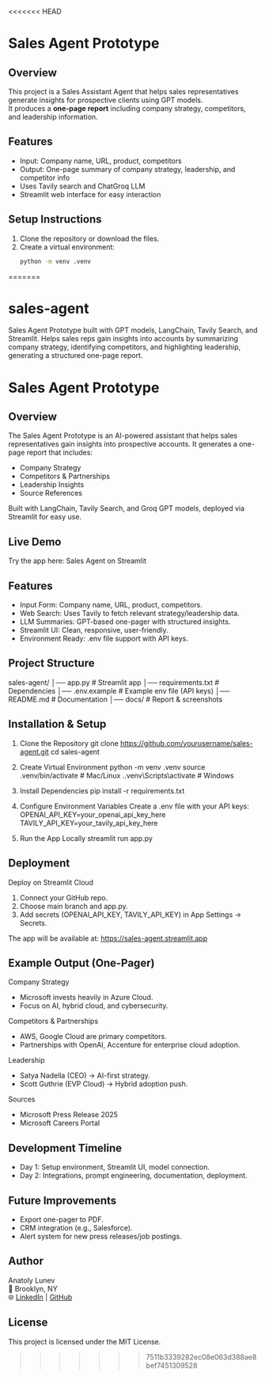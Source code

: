 <<<<<<< HEAD
# Sales Agent Prototype

## Overview
This project is a Sales Assistant Agent that helps sales representatives generate insights for prospective clients using GPT models.  
It produces a **one-page report** including company strategy, competitors, and leadership information.

## Features
- Input: Company name, URL, product, competitors
- Output: One-page summary of company strategy, leadership, and competitor info
- Uses Tavily search and ChatGroq LLM
- Streamlit web interface for easy interaction

## Setup Instructions

1. Clone the repository or download the files.
2. Create a virtual environment:
   ```bash
   python -m venv .venv
=======
# sales-agent

Sales Agent Prototype built with GPT models, LangChain, Tavily Search, and Streamlit. 
Helps sales reps gain insights into accounts by summarizing company strategy, identifying competitors, and highlighting leadership, generating a structured one-page report.

# Sales Agent Prototype

## Overview

The Sales Agent Prototype is an AI-powered assistant that helps sales representatives gain insights into prospective accounts.
It generates a one-page report that includes:

  - Company Strategy
  - Competitors & Partnerships
  - Leadership Insights
  - Source References

Built with LangChain, Tavily Search, and Groq GPT models, deployed via Streamlit for easy use.

## Live Demo

Try the app here: Sales Agent on Streamlit

## Features

  - Input Form: Company name, URL, product, competitors.
  - Web Search: Uses Tavily to fetch relevant strategy/leadership data.
  - LLM Summaries: GPT-based one-pager with structured insights.
  - Streamlit UI: Clean, responsive, user-friendly.
  - Environment Ready: .env file support with API keys.

## Project Structure

  sales-agent/
│── app.py              # Streamlit app
│── requirements.txt     # Dependencies
│── .env.example         # Example env file (API keys)
│── README.md            # Documentation
│── docs/                # Report & screenshots

## Installation & Setup
  
  1. Clone the Repository
     git clone https://github.com/yourusername/sales-agent.git
     cd sales-agent
  
  2. Create Virtual Environment
     python -m venv .venv
     source .venv/bin/activate   # Mac/Linux
     .\.venv\Scripts\activate    # Windows

  3. Install Dependencies
     pip install -r requirements.txt

  4. Configure Environment Variables
     Create a .env file with your API keys:
     OPENAI_API_KEY=your_openai_api_key_here
     TAVILY_API_KEY=your_tavily_api_key_here

  5. Run the App Locally
     streamlit run app.py

## Deployment

Deploy on Streamlit Cloud

  1. Connect your GitHub repo.
  2. Choose main branch and app.py.
  3. Add secrets (OPENAI_API_KEY, TAVILY_API_KEY) in App Settings → Secrets.

The app will be available at:
  https://sales-agent.streamlit.app

## Example Output (One-Pager)

Company Strategy
  - Microsoft invests heavily in Azure Cloud.
  - Focus on AI, hybrid cloud, and cybersecurity.

Competitors & Partnerships
  - AWS, Google Cloud are primary competitors.
  - Partnerships with OpenAI, Accenture for enterprise cloud adoption.

Leadership
  - Satya Nadella (CEO) → AI-first strategy.
  - Scott Guthrie (EVP Cloud) → Hybrid adoption push.

Sources
  - Microsoft Press Release 2025
  - Microsoft Careers Portal

## Development Timeline

  - Day 1: Setup environment, Streamlit UI, model connection.
  - Day 2: Integrations, prompt engineering, documentation, deployment.

## Future Improvements

  - Export one-pager to PDF.
  - CRM integration (e.g., Salesforce).
  - Alert system for new press releases/job postings.

##  Author

Anatoly Lunev  
📍 Brooklyn, NY  
🌐 [LinkedIn](https://www.linkedin.com/in/anatoly-lunev) | [GitHub](https://github.com/ketuser)

## License

This project is licensed under the MIT License.

>>>>>>> 7511b3339282ec08e063d388ae8bef7451309528
